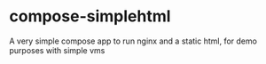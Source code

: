 # compose-simplehtml
A very simple compose app to run nginx and a static html, for demo purposes with simple vms
